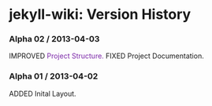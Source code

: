 <style type="text/css">
span .tag {
	-webkit-border-radius: 2px;
	-moz-border-radius: 2px;
	border-radius: 2px;
	text-transform: uppercase;
	background-color: #333;
	color: #fff;
	font-size: 10px;
	font-weight: bold;
	padding: 3px 6px;
	margin-right: 10px;
	text-shadow: 0 1px 1px rgba(50,50,50,0.5);
}
span .tag .added { background-color: #7c29a9; }
span .tag .improved { background-color: #97b931; }
span .tag .fixed { background-color: #226ec7 }

test {
	color: #7c29a9;
}
</style>


# jekyll-wiki: Version History

### Alpha 02 / 2013-04-03

<span class="improved tag">IMPROVED</span> <test>Project Structure.</test>
<span class="fixed tag">FIXED</span> Project Documentation.  

### Alpha 01 / 2013-04-02

<span class="added tag">ADDED</span> Inital Layout.  